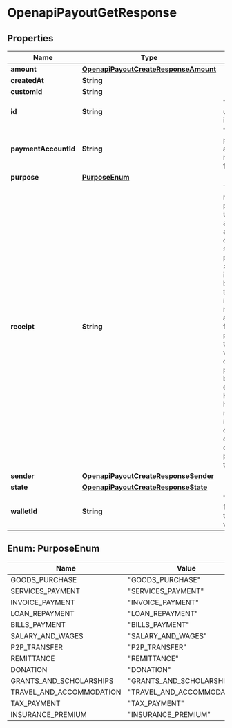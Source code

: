 

# OpenapiPayoutGetResponse


## Properties

| Name | Type | Description | Notes |
|------------ | ------------- | ------------- | -------------|
|**amount** | [**OpenapiPayoutCreateResponseAmount**](OpenapiPayoutCreateResponseAmount.md) |  |  [optional] |
|**createdAt** | **String** |  |  [optional] |
|**customId** | **String** |  |  [optional] |
|**id** | **String** | The payout unique identifier |  [optional] |
|**paymentAccountId** | **String** | The recipient payment account receiving funds |  [optional] |
|**purpose** | [**PurposeEnum**](#PurposeEnum) |  |  [optional] |
|**receipt** | **String** | The reference provided by the recipient account&#39;s actual bank or telco on a successful payout.  &gt; ⚠️ &gt; It&#39;s important to be aware that this information might not be accessible for every payout. If there&#39;s no way for us to obtain it, this property will be omitted entirely. Hence, we highly recommend implementing conditional checks to confirm the presence of this property. |  [optional] |
|**sender** | [**OpenapiPayoutCreateResponseSender**](OpenapiPayoutCreateResponseSender.md) |  |  [optional] |
|**state** | [**OpenapiPayoutCreateResponseState**](OpenapiPayoutCreateResponseState.md) |  |  [optional] |
|**walletId** | **String** | The wallet ID from which the money will disburse |  [optional] |



## Enum: PurposeEnum

| Name | Value |
|---- | -----|
| GOODS_PURCHASE | &quot;GOODS_PURCHASE&quot; |
| SERVICES_PAYMENT | &quot;SERVICES_PAYMENT&quot; |
| INVOICE_PAYMENT | &quot;INVOICE_PAYMENT&quot; |
| LOAN_REPAYMENT | &quot;LOAN_REPAYMENT&quot; |
| BILLS_PAYMENT | &quot;BILLS_PAYMENT&quot; |
| SALARY_AND_WAGES | &quot;SALARY_AND_WAGES&quot; |
| P2P_TRANSFER | &quot;P2P_TRANSFER&quot; |
| REMITTANCE | &quot;REMITTANCE&quot; |
| DONATION | &quot;DONATION&quot; |
| GRANTS_AND_SCHOLARSHIPS | &quot;GRANTS_AND_SCHOLARSHIPS&quot; |
| TRAVEL_AND_ACCOMMODATION | &quot;TRAVEL_AND_ACCOMMODATION&quot; |
| TAX_PAYMENT | &quot;TAX_PAYMENT&quot; |
| INSURANCE_PREMIUM | &quot;INSURANCE_PREMIUM&quot; |



